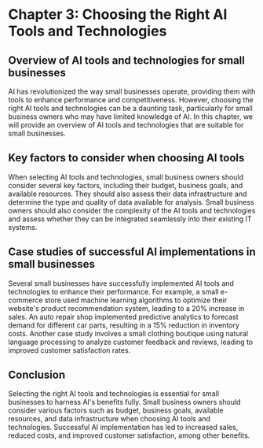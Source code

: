 Chapter 3: Choosing the Right AI Tools and Technologies
=======================================================

Overview of AI tools and technologies for small businesses
----------------------------------------------------------

AI has revolutionized the way small businesses operate, providing them with tools to enhance performance and competitiveness. However, choosing the right AI tools and technologies can be a daunting task, particularly for small business owners who may have limited knowledge of AI. In this chapter, we will provide an overview of AI tools and technologies that are suitable for small businesses.

Key factors to consider when choosing AI tools
----------------------------------------------

When selecting AI tools and technologies, small business owners should consider several key factors, including their budget, business goals, and available resources. They should also assess their data infrastructure and determine the type and quality of data available for analysis. Small business owners should also consider the complexity of the AI tools and technologies and assess whether they can be integrated seamlessly into their existing IT systems.

Case studies of successful AI implementations in small businesses
-----------------------------------------------------------------

Several small businesses have successfully implemented AI tools and technologies to enhance their performance. For example, a small e-commerce store used machine learning algorithms to optimize their website's product recommendation system, leading to a 20% increase in sales. An auto repair shop implemented predictive analytics to forecast demand for different car parts, resulting in a 15% reduction in inventory costs. Another case study involves a small clothing boutique using natural language processing to analyze customer feedback and reviews, leading to improved customer satisfaction rates.

Conclusion
----------

Selecting the right AI tools and technologies is essential for small businesses to harness AI's benefits fully. Small business owners should consider various factors such as budget, business goals, available resources, and data infrastructure when choosing AI tools and technologies. Successful AI implementation has led to increased sales, reduced costs, and improved customer satisfaction, among other benefits.
